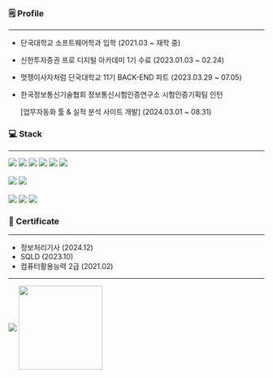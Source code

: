 ### 🗒️ Profile
___ 
- 단국대학교 소프트웨어학과 입학 (2021.03 ~ 재학 중)
- 신한투자증권 프로 디지털 아카데미 1기 수료 (2023.01.03 ~ 02.24)
- 멋쟁이사자처럼 단국대학교 11기 BACK-END 파트 (2023.03.29 ~ 07.05)
- 한국정보통신기술협회 정보통신시험인증연구소 시험인증기획팀 인턴
  
  [업무자동화 툴 & 실적 분석 사이트 개발] (2024.03.01 ~ 08.31)

### 💻 Stack 
---
<div>
  <img src="https://img.shields.io/badge/HTML5-E34F26?style=flat-square&logo=HTML5&logoColor=white"/>
  <img src="https://img.shields.io/badge/CSS3-1572B6?style=flat-square&logo=CSS3&logoColor=white"/>
  <img src="https://img.shields.io/badge/Javascript-F7DF1E?style=flat-square&logo=Javascript&logoColor=white"/>
  <img src="https://img.shields.io/badge/Bootstrap-7952B3?style=flat-square&logo=Bootstrap&logoColor=white"/>
  <img src="https://img.shields.io/badge/Vue.js-4FC08D?style=flat-square&logo=Vue.js&logoColor=white"/>
  <img src="https://img.shields.io/badge/React-61DAFB?style=flat-square&logo=React&logoColor=white"/>
</div>
<br>
<div>
  <img src="https://img.shields.io/badge/Python-3776AB?style=flat-square&logo=Python&logoColor=white"/>
  <img src="https://img.shields.io/badge/Django-092E20?style=flat-square&logo=Django&logoColor=white"/>
</div>
<br>
<div>
  <img src="https://img.shields.io/badge/MySQL-4479A1?style=flat-square&logo=MySQL&logoColor=white"/>
  <img src="https://img.shields.io/badge/MariaDB-003545?style=flat-square&logo=MariaDB&logoColor=white"/>
  <img src="https://img.shields.io/badge/Firebase-FFCA28?style=flat-square&logo=Firebase&logoColor=white"/>
</div>


### 🪪 Certificate
---
- 정보처리기사 (2024.12)
- SQLD (2023.10)
- 컴퓨터활용능력 2급 (2021.02)

---
<div>
  <img align='center' src="https://github-readme-stats-git-masterrstaa-rickstaa.vercel.app/api/top-langs/?username=MinjeMun&show_icons=true&hide_border=true&title_color=327ED6&layout=compact">
  <img align='center' src="https://github-readme-stats-git-masterrstaa-rickstaa.vercel.app/api?username=MinjeMun&show_icons=true&title_color=080808&icon_color=F42929&theme=default" height="165">
</div>
